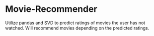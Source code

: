 # Movie-Recommender
Utilize pandas and SVD to predict ratings of movies the user has not watched. Will recommend movies depending on the predicted ratings.

